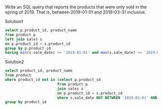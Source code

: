 Write an SQL query that reports the products that were only sold in the spring of 2019. That is, between 2019-01-01 and 2019-03-31 inclusive.

Solution1
```sql
select p.product_id, product_name
from product p
left join sales s
on p.product_id = s.product_id
group by p.product_id 
having min(s.sale_date) >= '2019-01-01' and max(s.sale_date) <= '2019-03-31'
```

Solution2
```sql
select product_id, product_name
from product 
where product_id not in (select p.product_id
                        from product p
                        join sales s
                        on p.product_id = s.product_id
                        where s.sale_date NOT BETWEEN '2019-01-01' AND '2019-03-31')
group by product_id
```

